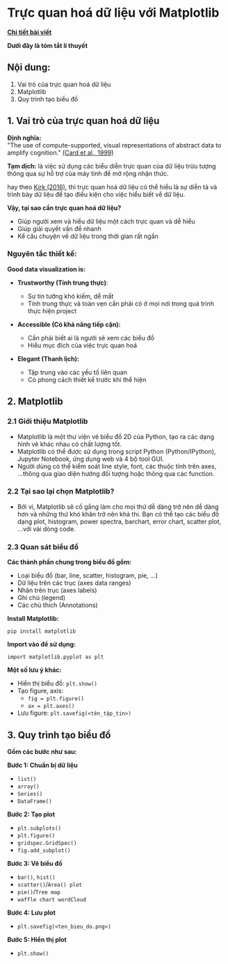 # Trực quan hoá dữ liệu với Matplotlib
[**Chi tiết bài viết**](https://github.com/LeHongNgoc3820/03.Matplotlib/blob/main/Data_Visualization_with_Matplotlib.ipynb)

**Dưới đây là tóm tắt lí thuyết**
## Nội dung:
1. Vai trò của trực quan hoá dữ liệu
2. Matplotlib
3. Quy trình tạo biểu đồ

## 1. Vai trò của trực quan hoá dữ liệu
**Định nghĩa:**  
"The use of compute-supported, visual representations of abstract data to amplify cognition." [(Card et al., 1999)](https://books.google.com.vn/books?hl=vi&lr=&id=wdh2gqWfQmgC&oi=fnd&pg=PR13&dq=Card+et+al.,+1999&ots=ooFE8vnNJv&sig=OSs6IKYX3nzWRAn_hVsS_rwPpPc&redir_esc=y#v=onepage&q=Card%20et%20al.%2C%201999&f=false)

**Tạm dịch:** là việc sử dụng các biểu diễn trực quan của dữ liệu trừu tượng thông qua sự hỗ trợ của máy tính để mở rộng nhận thức.

hay theo [Kirk (2016)](https://books.google.com.vn/books?hl=vi&lr=&id=wNpsDAAAQBAJ&oi=fnd&pg=PP1&dq=Kirk+(2016)&ots=AGw31mDjg5&sig=FmYDQTTO7RiapRygr5uns2B2hnY&redir_esc=y#v=onepage&q=Kirk%20(2016)&f=false), thì trực quan hoá dữ liệu có thể hiểu là sự diễn tả và trình bày dữ liệu để tạo điều kiện cho việc hiểu biết về dữ liệu.

**Vậy, tại sao cần trực quan hoá dữ liệu?**
+ Giúp người xem và hiểu dữ liệu một cách trực quan và dễ hiểu
+ Giúp giải quyết vấn đề nhanh
+ Kể câu chuyện về dữ liệu trong thời gian rất ngắn

### Nguyên tắc thiết kế:
**Good data visualization is:**
+ **Trustworthy (Tính trung thực)**: 
    + Sự tin tưởng khó kiếm, dễ mất
    + Tính trung thực và toàn vẹn cần phải có ở mọi nơi trong quá trình thực hiện project
    
+ **Accessible (Có khả năng tiếp cận):**
    + Cần phải biết ai là người sẽ xem các biểu đồ
    + Hiểu mục đích của việc trực quan hoá
    
+ **Elegant (Thanh lịch):**
    + Tập trung vào các yếu tố liên quan
    + Có phong cách thiết kế trước khi thể hiện

## 2. Matplotlib
### 2.1 Giới thiệu Matplotlib
+ Matplotlib là một thư viện vẽ biểu đồ 2D của Python, tạo ra các dạng hình vẽ khác nhau có chất lượng tốt.
+ Matplotlib có thể được sử dụng trong script Python (Python/IPython), Jupyter Notebook, ứng dụng web và 4 bộ tool GUI.
+ Người dùng có thể kiểm soát line style, font, các thuộc tính trên axes, ...thông qua giao diện hướng đối tượng hoặc thông qua các function.

### 2.2 Tại sao lại chọn Matplotlib?
+ Bởi vì, Matplotlib sẽ cố gắng làm cho mọi thứ dễ dàng trở nên dễ dàng hơn và những thứ khó khăn trở nên khả thi. Bạn có thể tạo các biểu đồ dạng plot, histogram, power spectra, barchart, error chart, scatter plot, ...với vài dòng code.

### 2.3 Quan sát biểu đồ
**Các thành phần chung trong biểu đồ gồm:**
+ Loại biểu đồ (bar, line, scatter, histogram, pie, ...)
+ Dữ liệu trên các trục (axes data ranges)
+ Nhãn trên trục (axes labels)
+ Ghi chú (legend)
+ Các chú thích (Annotations)

**Install Matplotlib:**  

`pip install matplotlib`

**Import vào để sử dụng:**

`import matplotlib.pyplot as plt`

**Một số lưu ý khác:**
+ Hiển thị biểu đồ: `plt.show()`
+ Tạo figure, axis:
    + `fig = plt.figure()`
    + `ax = plt.axes() `
+ Lưu figure: `plt.savefig(<tên_tập_tin>)`

## 3. Quy trình tạo biểu đồ
**Gồm các bước như sau:**  

**Bước 1: Chuẩn bị dữ liệu**
+ `list()`
+ `array()`
+ `Series()`
+ `DataFrame()`

**Bước 2: Tạo plot**
+ `plt.subplots()`
+ `plt.figure()`
+ `gridspec.GridSpec()`
+ `fig.add_subplot()`

**Bước 3: Vẽ biểu đồ**
+ `bar()`, `hist()`
+ `scatter()`/`Area() plot`
+ `pie()`/`Tree map`
+ `waffle chart wordCloud`

**Bước 4: Lưu plot**
+ `plt.savefig(<ten_bieu_do.png>)`

**Bước 5: Hiển thị plot**
+ `plt.show()`


